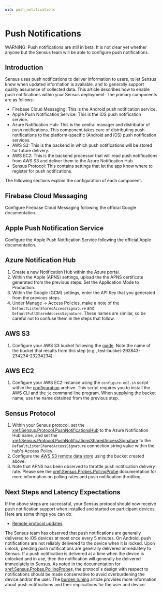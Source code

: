 ```yaml
---
uid: push_notifications
---
```


# Push Notifications
WARNING:  Push notifications are still in beta. It is not clear yet whether anyone but the Sensus
team will be able to configure push notifications.

## Introduction
Sensus uses push notifications to deliver information to users, to let Sensus know when
updated information is available, and to generally support quality assurance of collected 
data. This article describes how to enable push notifications within your Sensus deployment.
The primary components are as follows:

  * Firebase Cloud Messaging:  This is the Android push notification service.
  * Apple Push Notification Service:  This is the iOS push notification service.
  * Azure Notification Hub:  This is the central manager and distributor of push notifications.
                             This component takes care of distributing push notifications to the
                             platform-specific (Android and iOS) push notification services.
  * AWS S3:  This is the backend in which push notifications will be stored for future delivery.
  * AWS EC2:  This is the backend processor that will read push notifications from AWS S3 and
              deliver them to the Azure Notification Hub.
  * Sensus Protocol:  This contains settings that let the app know where to register for push 
                      notifications.

The following sections explain the configuration of each component.

## Firebase Cloud Messaging
Configure Firebase Cloud Messaging following the official Google documentation.

## Apple Push Notification Service
Configure the Apple Push Notification Service following the official Apple documentation.

## Azure Notification Hub
1. Create a new Notification Hub within the Azure portal.
1. Within the Apple (APNS) settings, upload the the APNS certificate generated from 
   the previous steps. Set the Application Mode to Production.
1. Within the Google (GCM) settings, enter the API Key that you generated from the
   previous steps.
1. Under Manage -> Access Policies, make a note of the `DefaultListenSharedAccessSignature` and
   `DefaultFullSharedAccessSignature`. These names are similar, so be careful not to confuse them
   in the steps that follow.

## AWS S3
1. Configure your AWS S3 bucket following the [guide](xref:Sensus.DataStores.Remote.AmazonS3RemoteDataStore). Note the
   name of the bucket that results from this step (e.g., test-bucket-293843-234234-23234234).

## AWS EC2
1. Configure your AWS EC2 instance using the `configure-ec2.sh` script within the 
   [configuration](https://github.com/predictive-technology-laboratory/sensus/blob/develop/Scripts/ConfigureAWS.zip)
   archive. This script requires you to install the AWS CLI and the `jq` command line program. When supplying the bucket
   name, use the name obtained from the previous step.

## Sensus Protocol
1. Within your Sensus protocol, set the <xref:Sensus.Protocol.PushNotificationsHub> to the Azure Notification
Hub name, and set the <xref:Sensus.Protocol.PushNotificationsSharedAccessSignature> to
the `DefaultListenSharedAccessSignature` connection string value within the hub's Access Policy.
1. Configure the [AWS S3 remote data store](xref:Sensus.DataStores.Remote.AmazonS3RemoteDataStore) using the bucket created above.
1. Note that APNS has been observed to throttle push notification delivery rate. Please see the <xref:Sensus.Probes.PollingProbe>
   documentation for more information on polling rates and push notification throttling.

## Next Steps and Latency Expectations
If the above steps are successful, your Sensus protocol should now receive push notification support when
installed and started on participant devices. Here are some things you can do:

  * [Remote protocol updates](xref:remote_updates)
  
The Sensus team has observed that push notifications are generally delivered to iOS devices at most once 
every 5 minutes. On Android, push notifications are not reliably delivered to the device when it is locked.
Upon unlock, pending push notifications are generally delivered immediately to Sensus. If a push notification is 
delivered at a time when the device is unlocked and in use, then the notification will generally be delivered
immediately to Sensus. As noted in the documentation for <xref:Sensus.Probes.PollingProbe>s, the protocol's
design with respect to notifications should be made conservative to avoid overburdening the device and/or the 
user. The [burden tuning](xref:burden_tuning) article provides more information about push notifications and
their implications for the user and device.